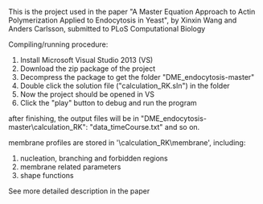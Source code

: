 This is the project used in the paper 
"A Master Equation Approach to Actin Polymerization Applied to Endocytosis in Yeast", by Xinxin Wang and Anders Carlsson, submitted to PLoS Computational Biology

Compiling/running procedure:
1. Install Microsoft Visual Studio 2013 (VS)
2. Download the zip package of the project
3. Decompress the package to get the folder "DME_endocytosis-master"
4. Double click the solution file ("calculation_RK.sln") in the folder
5. Now the project should be opened in VS
6. Click the "play" button to debug and run the program

after finishing, the output files will be in "DME_endocytosis-master\calculation_RK":
"data_timeCourse.txt" and so on.

membrane profiles are stored in '\calculation_RK\membrane', including:
1. nucleation, branching and forbidden regions
2. membrane related parameters
3. shape functions 

See more detailed description in the paper 
